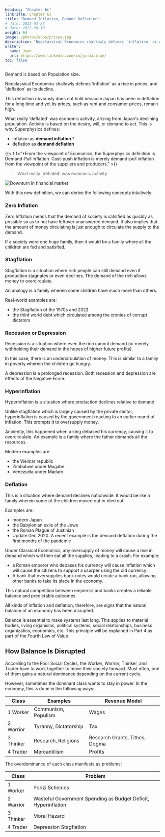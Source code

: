 ```yaml
---
heading: "Chapter 6c"
linkTitle: Chapter 6c
title: "Demand Inflation, Demand Deflation"
# date: 2022-03-27
# date: 2022-08-10
weight: 64
image: /photos/econ/prices.jpg
description: "Neoclassical Economics shallowly defines 'inflation' as a rise in prices, and 'deflation' as its decline"
writer:
  name: Juan
  url: https://www.linkedin.com/in/jundalisay/
toc: false
---
```



Demand is based on Population size.

Neoclassical Economics shallowly defines 'inflation' as a rise in prices, and 'deflation' as its decline.

This definition obviously does not hold because Japan has been in deflation for a long time and yet its prices, such as rent and consumer prices, remain high.

What really 'deflated' was economic activity, arising from Japan's declining population. Activity is based on the desire, will, or demand to act. This is why Superphysics defines:
- inflation as **demand inflation** *
- deflation as **demand deflation**

{{< f f="*From the viewpoint of Economics, the Superphysics definition is Demand-Pull Inflation. Cost-push inflation is merely demand-pull inflation from the viewpoint of the suppliers and producers." >}}


> What really 'deflated' was economic activity

![Downturn in financial market](/photos/econ/crash.jpg)


With this new definition, we can derive the following concepts intuitively:

### Zero Inflation 

Zero Inflation means that the demand of society is satsified as quickly as possible so as to not have leftover unanswered demand. It also implies that the amount of money circulating is just enough to circulate the supply to the demand. 

If a society were one huge family, then it would be a family where all the children are fed and satisfied. 

### Stagflation

Stagflation is a situation where rich people can still demand even if production stagnates or even declines. The demand of the rich allows money to overcirculate. 

An analogy is a family wherein some children have much more than others.

Real-world examples are:
- the Stagflation of the 1970s and 2022
- the third world debt which circulated among the cronies of corrupt dictators

### Recession or Depression

Recession is a situation where even the rich cannot demand (or merely withholding their demand in the hopes of higher future profits).

In this case, there is an undercirculation of money. This is similar to a family in poverty wherein the children go hungry.

A depression is a prolonged recession. Both recession and depression are effects of the Negative Force.


### Hyperinflation

Hyperinflation is a situation where production declines relative to demand. 

Unlike stagflation which is largely caused by the private sector, hyperinflation is caused by the government reacting to an earlier round of inflation. This prompts it to oversupply money. 

Anciently, this happened when a king debased his currency, causing it to overcirculate. An example is a family where the father demands all the resources. 

Modern examples are:
- the Weimar republic
- Zimbabwe under Mugabe
- Venezuela under Maduro


### Deflation

This is a situation where demand declines nationwide. It would be like a family wherein some of the children moved out or died out. 

Examples are:
- modern Japan
- the Babylonian exile of the Jews
- the Roman Plague of Justinian
- Update Dec 2020: A recent example is the demand deflation during the first months of the pandemic

<!-- - **Wage-induced Inflation** is an increase in the demand of workers

- **Profit-induced Inflation** is an increase in the demand of business owners

- **Wage-induced Inflation** is an increase in the demand of workers
 -->
Under Classical Economics, any oversupply of money will cause a rise in demand which will then eat all the supplies, leading to a crash. <!-- be cancelled out by demand inflation which will then cannibalize productivity, leading to a crash. --> For example:
- a Roman emperor who debases his currency will cause inflation which will cause the citizens to support a usurper using the old currency
- A bank that oversupplies bank notes would create a bank run, allowing other banks to take its place in the economy. 

This natural competition between emperors and banks creates a reliable balance and predictable outcomes.


All kinds of inflation and deflation, therefore, are signs that the natural balance of an economy has been disrupted. 

Balance is essential to make systems last long. This applies to material bodies, living organisms, political systems, social relationships, business organizatios, economics, etc. This principle will be explained in Part 4 as part of the Fourth Law of Value


## How Balance Is Disrupted

According to the Four Social Cycles, the Worker, Warrior, Thinker, and Trader have to work together to move their society forward. Most often, one of them gains a natural dominance depending on the current cycle. 

However, sometimes the dominant class wants to stay in power. In the economy, this is done in the following ways:

Class | Examples | Revenue Model
--- | ---  | ---
1 Worker | Communism, Populism | Wages
2 Warrior | Tyranny, Dictatorship | Tax
3 Thinker | Research, Religions | Research Grants, Tithes, Dogma
4 Trader | Mercantilism | Profits

The overdominance of each class manifests as problems:

Class | Problem
--- | ---  
1 Worker | Ponzi Schemes
2 Warrior | Wasteful Government Spending as Budget Deficit, Hyperinflation
3 Thinker | Moral Hazard
4 Trader | Depression Stagflation

<!-- As the most pressing and obvious disruption was caused by Neoclassical Economics, we shall explain it in Part 4.  -->

